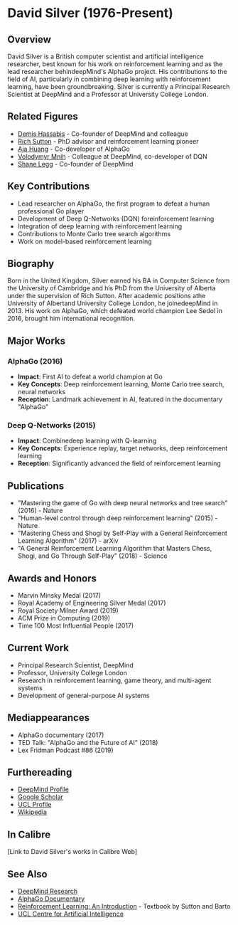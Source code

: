 # David Silver (1976-Present)

## Overview
David Silver is a British computer scientist and artificial intelligence researcher, best known for his work on reinforcement learning and as the lead researcher behindeepMind's AlphaGo project. His contributions to the field of AI, particularly in combining deep learning with reinforcement learning, have been groundbreaking. Silver is currently a Principal Research Scientist at DeepMind and a Professor at University College London.

## Related Figures
- [Demis Hassabis](/ai/persons/demis_hassabis.md) - Co-founder of DeepMind and colleague
- [Rich Sutton](/ai/persons/rich_sutton.md) - PhD advisor and reinforcement learning pioneer
- [Aja Huang](/ai/persons/aja_huang.md) - Co-developer of AlphaGo
- [Volodymyr Mnih](/ai/persons/volodymyr_mnih.md) - Colleague at DeepMind, co-developer of DQN
- [Shane Legg](/ai/persons/shane_legg.md) - Co-founder of DeepMind

## Key Contributions
- Lead researcher on AlphaGo, the first program to defeat a human professional Go player
- Development of Deep Q-Networks (DQN) foreinforcement learning
- Integration of deep learning with reinforcement learning
- Contributions to Monte Carlo tree search algorithms
- Work on model-based reinforcement learning

## Biography
Born in the United Kingdom, Silver earned his BA in Computer Science from the University of Cambridge and his PhD from the University of Alberta under the supervision of Rich Sutton. After academic positions athe University of Albertand University College London, he joinedeepMind in 2013. His work on AlphaGo, which defeated world champion Lee Sedol in 2016, brought him international recognition.

## Major Works
### AlphaGo (2016)
- **Impact**: First AI to defeat a world champion at Go
- **Key Concepts**: Deep reinforcement learning, Monte Carlo tree search, neural networks
- **Reception**: Landmark achievement in AI, featured in the documentary "AlphaGo"

### Deep Q-Networks (2015)
- **Impact**: Combinedeep learning with Q-learning
- **Key Concepts**: Experience replay, target networks, deep reinforcement learning
- **Reception**: Significantly advanced the field of reinforcement learning

## Publications
- "Mastering the game of Go with deep neural networks and tree search" (2016) - Nature
- "Human-level control through deep reinforcement learning" (2015) - Nature
- "Mastering Chess and Shogi by Self-Play with a General Reinforcement Learning Algorithm" (2017) - arXiv
- "A General Reinforcement Learning Algorithm that Masters Chess, Shogi, and Go Through Self-Play" (2018) - Science

## Awards and Honors
- Marvin Minsky Medal (2017)
- Royal Academy of Engineering Silver Medal (2017)
- Royal Society Milner Award (2019)
- ACM Prize in Computing (2019)
- Time 100 Most Influential People (2017)

## Current Work
- Principal Research Scientist, DeepMind
- Professor, University College London
- Research in reinforcement learning, game theory, and multi-agent systems
- Development of general-purpose AI systems

## Mediappearances
- AlphaGo documentary (2017)
- TED Talk: "AlphaGo and the Future of AI" (2018)
- Lex Fridman Podcast #86 (2019)

## Furthereading
- [DeepMind Profile](https://www.deepmind.com/our-people/david-silver)
- [Google Scholar](https://scholar.google.com/citations?user=3ytHGJAAAAAJ)
- [UCL Profile](https://www.ucl.ac.uk/ai-centre/people/david-silver)
- [Wikipedia](https://en.wikipedia.org/wiki/David_Silver_(programmer))

## In Calibre
[Link to David Silver's works in Calibre Web]

## See Also
- [DeepMind Research](https://deepmind.com/research/)
- [AlphaGo Documentary](https://www.alphagomovie.com/)
- [Reinforcement Learning: An Introduction](http://incompleteideas.net/book/the-book-2nd.html) - Textbook by Sutton and Barto
- [UCL Centre for Artificial Intelligence](https://www.ucl.ac.uk/ai-centre/)




